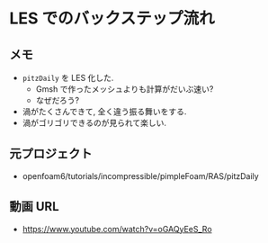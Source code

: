 # LES でのバックステップ流れ
## メモ
- `pitzDaily` を LES 化した.
    - Gmsh で作ったメッシュよりも計算がだいぶ速い?
    - なぜだろう?
- 渦がたくさんできて, 全く違う振る舞いをする.
- 渦がゴリゴリできるのが見られて楽しい.

## 元プロジェクト
- openfoam6/tutorials/incompressible/pimpleFoam/RAS/pitzDaily

## 動画 URL
- <https://www.youtube.com/watch?v=oGAQyEeS_Ro>

